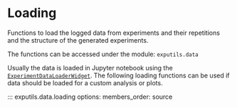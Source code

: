 # Loading

Functions to load the logged data from experiments and their repetitions and the structure of the generated experiments.

The functions can be accessed under the module: ``exputils.data``

Usually the data is loaded in Jupyter notebook using the [`ExperimentDataLoaderWidget`](../visualization/#exputils.gui.jupyter.experiment_data_loader_widget.ExperimentDataLoaderWidget).
The following loading functions can be used if data should be loaded for a custom analysis or plots.

::: exputils.data.loading
    options:
        members_order: source